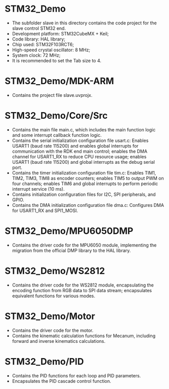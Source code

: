 # STM32_Demo
* The subfolder slave in this directory contains the code project for the slave control STM32 end.
* Development platform: STM32CubeMX + Keil;
* Code library: HAL library;
* Chip used: STM32F103RCT6;
* High-speed crystal oscillator: 8 MHz;
* System clock: 72 MHz;
* It is recommended to set the Tab size to 4.

# STM32_Demo/MDK-ARM
* Contains the project file slave.uvprojx.

# STM32_Demo/Core/Src
* Contains the main file main.c, which includes the main function logic and some interrupt callback function logic.
* Contains the serial initialization configuration file usart.c: Enables USART1 (baud rate 115200) and enables global interrupts for communication with the RDK end main control; enables the DMA channel for USART1_RX to reduce CPU resource usage; enables USART1 (baud rate 115200) and global interrupts as the debug serial port.
* Contains the timer initialization configuration file tim.c: Enables TIM1, TIM2, TIM3, TIM8 as encoder counters; enables TIM5 to output PWM on four channels; enables TIM6 and global interrupts to perform periodic interrupt service (10 ms).
* Contains initialization configuration files for I2C, SPI peripherals, and GPIO.
* Contains the DMA initialization configuration file dma.c: Configures DMA for USART1_RX and SPI1_MOSI.

# STM32_Demo/MPU6050DMP
* Contains the driver code for the MPU6050 module, implementing the migration from the official DMP library to the HAL library.

# STM32_Demo/WS2812
* Contains the driver code for the WS2812 module, encapsulating the encoding function from RGB data to SPI data stream; encapsulates equivalent functions for various modes.

# STM32_Demo/Motor
* Contains the driver code for the motor.
* Contains the kinematic calculation functions for Mecanum, including forward and inverse kinematics calculations.

# STM32_Demo/PID
* Contains the PID functions for each loop and PID parameters.
* Encapsulates the PID cascade control function.
